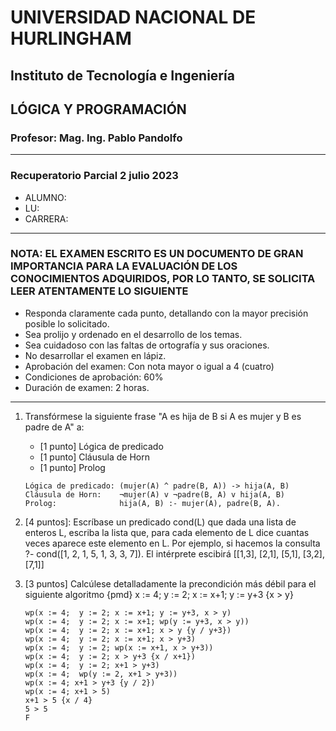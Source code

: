 # UNIVERSIDAD NACIONAL DE HURLINGHAM

## Instituto de Tecnología e Ingeniería

## LÓGICA Y PROGRAMACIÓN

### Profesor: Mag. Ing. Pablo Pandolfo

---

### Recuperatorio Parcial 2 julio 2023

* ALUMNO:  
* LU:
* CARRERA:

---

### NOTA: EL EXAMEN ESCRITO ES UN DOCUMENTO DE GRAN IMPORTANCIA PARA LA EVALUACIÓN DE LOS CONOCIMIENTOS ADQUIRIDOS, POR LO TANTO, SE SOLICITA LEER ATENTAMENTE LO SIGUIENTE

* Responda claramente cada punto, detallando con la mayor precisión posible lo solicitado.
* Sea prolijo y ordenado en el desarrollo de los temas.
* Sea cuidadoso con las faltas de ortografía y sus oraciones.
* No desarrollar el examen en lápiz.
* Aprobación del examen: Con nota mayor o igual a 4 (cuatro)
* Condiciones de aprobación: 60%
* Duración de examen: 2 horas.

---

1. Transfórmese la siguiente frase "A es hija de B si A es mujer y B es padre de A" a:
    * [1 punto] Lógica de predicado
    * [1 punto] Cláusula de Horn
    * [1 punto] Prolog

    ```plain
    Lógica de predicado: (mujer(A) ^ padre(B, A)) -> hija(A, B)
    Cláusula de Horn:    ¬mujer(A) v ¬padre(B, A) v hija(A, B)
    Prolog:              hija(A, B) :- mujer(A), padre(B, A).
    ```

1. [4 puntos]: Escríbase un predicado cond(L) que dada una lista de enteros L, escriba la lista que, para cada elemento de L dice cuantas veces aparece este elemento en L. Por ejemplo, si hacemos la consulta ?- cond([1, 2, 1, 5, 1, 3, 3, 7]). El intérprete escibirá [[1,3], [2,1], [5,1], [3,2], [7,1]]

1. [3 puntos] Calcúlese detalladamente la precondición más débil para el siguiente algoritmo {pmd} x := 4;  y := 2; x := x+1; y := y+3 {x > y}

    ```plain
    wp(x := 4;  y := 2; x := x+1; y := y+3, x > y)
    wp(x := 4;  y := 2; x := x+1; wp(y := y+3, x > y))
    wp(x := 4;  y := 2; x := x+1; x > y {y / y+3})
    wp(x := 4;  y := 2; x := x+1; x > y+3)
    wp(x := 4;  y := 2; wp(x := x+1, x > y+3))
    wp(x := 4;  y := 2; x > y+3 {x / x+1})
    wp(x := 4;  y := 2; x+1 > y+3)
    wp(x := 4;  wp(y := 2, x+1 > y+3))
    wp(x := 4; x+1 > y+3 {y / 2})
    wp(x := 4; x+1 > 5)
    x+1 > 5 {x / 4}
    5 > 5
    F
    ```
